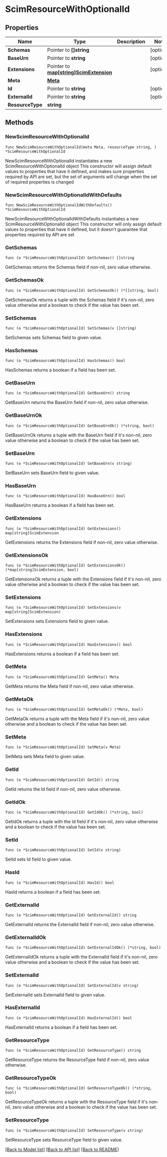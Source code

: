 # ScimResourceWithOptionalId

## Properties

Name | Type | Description | Notes
------------ | ------------- | ------------- | -------------
**Schemas** | Pointer to **[]string** |  | [optional] 
**BaseUrn** | Pointer to **string** |  | [optional] 
**Extensions** | Pointer to [**map[string]ScimExtension**](ScimExtension.md) |  | [optional] 
**Meta** | [**Meta**](Meta.md) |  | 
**Id** | Pointer to **string** |  | [optional] 
**ExternalId** | Pointer to **string** |  | [optional] 
**ResourceType** | **string** |  | 

## Methods

### NewScimResourceWithOptionalId

`func NewScimResourceWithOptionalId(meta Meta, resourceType string, ) *ScimResourceWithOptionalId`

NewScimResourceWithOptionalId instantiates a new ScimResourceWithOptionalId object
This constructor will assign default values to properties that have it defined,
and makes sure properties required by API are set, but the set of arguments
will change when the set of required properties is changed

### NewScimResourceWithOptionalIdWithDefaults

`func NewScimResourceWithOptionalIdWithDefaults() *ScimResourceWithOptionalId`

NewScimResourceWithOptionalIdWithDefaults instantiates a new ScimResourceWithOptionalId object
This constructor will only assign default values to properties that have it defined,
but it doesn't guarantee that properties required by API are set

### GetSchemas

`func (o *ScimResourceWithOptionalId) GetSchemas() []string`

GetSchemas returns the Schemas field if non-nil, zero value otherwise.

### GetSchemasOk

`func (o *ScimResourceWithOptionalId) GetSchemasOk() (*[]string, bool)`

GetSchemasOk returns a tuple with the Schemas field if it's non-nil, zero value otherwise
and a boolean to check if the value has been set.

### SetSchemas

`func (o *ScimResourceWithOptionalId) SetSchemas(v []string)`

SetSchemas sets Schemas field to given value.

### HasSchemas

`func (o *ScimResourceWithOptionalId) HasSchemas() bool`

HasSchemas returns a boolean if a field has been set.

### GetBaseUrn

`func (o *ScimResourceWithOptionalId) GetBaseUrn() string`

GetBaseUrn returns the BaseUrn field if non-nil, zero value otherwise.

### GetBaseUrnOk

`func (o *ScimResourceWithOptionalId) GetBaseUrnOk() (*string, bool)`

GetBaseUrnOk returns a tuple with the BaseUrn field if it's non-nil, zero value otherwise
and a boolean to check if the value has been set.

### SetBaseUrn

`func (o *ScimResourceWithOptionalId) SetBaseUrn(v string)`

SetBaseUrn sets BaseUrn field to given value.

### HasBaseUrn

`func (o *ScimResourceWithOptionalId) HasBaseUrn() bool`

HasBaseUrn returns a boolean if a field has been set.

### GetExtensions

`func (o *ScimResourceWithOptionalId) GetExtensions() map[string]ScimExtension`

GetExtensions returns the Extensions field if non-nil, zero value otherwise.

### GetExtensionsOk

`func (o *ScimResourceWithOptionalId) GetExtensionsOk() (*map[string]ScimExtension, bool)`

GetExtensionsOk returns a tuple with the Extensions field if it's non-nil, zero value otherwise
and a boolean to check if the value has been set.

### SetExtensions

`func (o *ScimResourceWithOptionalId) SetExtensions(v map[string]ScimExtension)`

SetExtensions sets Extensions field to given value.

### HasExtensions

`func (o *ScimResourceWithOptionalId) HasExtensions() bool`

HasExtensions returns a boolean if a field has been set.

### GetMeta

`func (o *ScimResourceWithOptionalId) GetMeta() Meta`

GetMeta returns the Meta field if non-nil, zero value otherwise.

### GetMetaOk

`func (o *ScimResourceWithOptionalId) GetMetaOk() (*Meta, bool)`

GetMetaOk returns a tuple with the Meta field if it's non-nil, zero value otherwise
and a boolean to check if the value has been set.

### SetMeta

`func (o *ScimResourceWithOptionalId) SetMeta(v Meta)`

SetMeta sets Meta field to given value.


### GetId

`func (o *ScimResourceWithOptionalId) GetId() string`

GetId returns the Id field if non-nil, zero value otherwise.

### GetIdOk

`func (o *ScimResourceWithOptionalId) GetIdOk() (*string, bool)`

GetIdOk returns a tuple with the Id field if it's non-nil, zero value otherwise
and a boolean to check if the value has been set.

### SetId

`func (o *ScimResourceWithOptionalId) SetId(v string)`

SetId sets Id field to given value.

### HasId

`func (o *ScimResourceWithOptionalId) HasId() bool`

HasId returns a boolean if a field has been set.

### GetExternalId

`func (o *ScimResourceWithOptionalId) GetExternalId() string`

GetExternalId returns the ExternalId field if non-nil, zero value otherwise.

### GetExternalIdOk

`func (o *ScimResourceWithOptionalId) GetExternalIdOk() (*string, bool)`

GetExternalIdOk returns a tuple with the ExternalId field if it's non-nil, zero value otherwise
and a boolean to check if the value has been set.

### SetExternalId

`func (o *ScimResourceWithOptionalId) SetExternalId(v string)`

SetExternalId sets ExternalId field to given value.

### HasExternalId

`func (o *ScimResourceWithOptionalId) HasExternalId() bool`

HasExternalId returns a boolean if a field has been set.

### GetResourceType

`func (o *ScimResourceWithOptionalId) GetResourceType() string`

GetResourceType returns the ResourceType field if non-nil, zero value otherwise.

### GetResourceTypeOk

`func (o *ScimResourceWithOptionalId) GetResourceTypeOk() (*string, bool)`

GetResourceTypeOk returns a tuple with the ResourceType field if it's non-nil, zero value otherwise
and a boolean to check if the value has been set.

### SetResourceType

`func (o *ScimResourceWithOptionalId) SetResourceType(v string)`

SetResourceType sets ResourceType field to given value.



[[Back to Model list]](../README.md#documentation-for-models) [[Back to API list]](../README.md#documentation-for-api-endpoints) [[Back to README]](../README.md)


